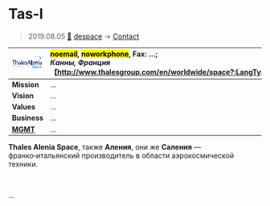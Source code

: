 # Tas‑I
> 2019.08.05 [🚀](../../index/index.md) [despace](../index.md) → [Contact](../contact.md)

|[![](../f/contact/t/tas_i_logo1_thumb.png)](../f/contact/t/tas_i_logo1.png)|<mark>noemail</mark>, <mark>noworkphone</mark>, Fax: …;<br> *Канны, Франция*<br> 【<http://www.thalesgroup.com/en/worldwide/space?:LangType=2057>】|
|:--|:--|
|**Mission**|…|
|**Vision**|…|
|**Values**|…|
|**Business**|…|
|**[MGMT](../mgmt.md)**|…|

**Thales Alenia Space**, также **Аления**, они же **Саления** — франко‑итальянский производитель в области аэрокосмической техники.


<p style="page-break-after:always"> </p>

…
